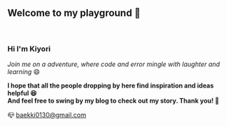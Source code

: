 <h2> Welcome to my playground 👋 </h2>
</br>

<h3>Hi I'm Kiyori</h3>
<em>Join me on a adventure, where code and error mingle with laughter and learning</em> 😄
</br>


<strong>I hope that all the people dropping by here find inspiration and ideas helpful 😆</br>
And feel free to swing by my blog to check out my story. Thank you! 🙏</strong>

📪 <a href="mailto:baekki0130@gmail.com">baekki0130@gmail.com</a> 
